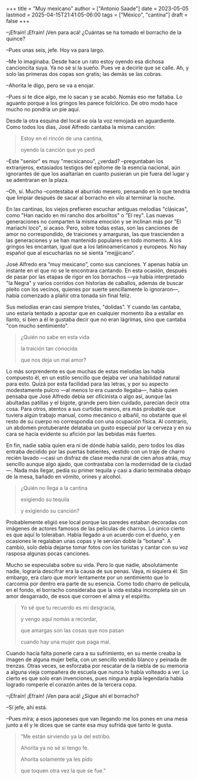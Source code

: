 +++
title = "Muy mexicano"
author = ["Antonio Saade"]
date = 2023-05-05
lastmod = 2025-04-15T21:41:05-06:00
tags = ["México", "cantina"]
draft = false
+++

–¡Efraín! ¡Efraín! ¡Ven para acá! ¿Cuántas se ha tomado el borracho de la quince?

–Pues unas seis, jefe. Hoy va para largo.

–Me lo imaginaba. Desde hace un rato estoy oyendo esa dichosa cancioncita suya. Ya no sé si la sueño. Pues ve a decirle que se calle. Ah, y solo las primeras dos copas son gratis; las demás se las cobras.

–Ahorita le digo, pero se va a enojar.

–Pues si te dice algo, me lo sacan y se acabó. Nomás eso me faltaba. Lo aguanto porque a los gringos les parece folclórico. De otro modo hace mucho no pondría un pie aquí.

Desde la otra esquina del local se oía la voz remojada en aguardiente. Como todos los días, José Alfredo cantaba la misma canción:

> Estoy en el rincón de una cantina,
>
> oyendo la canción que yo pedí

–Este "senior" es muy "mecsicanou", ¿verdad? –preguntaban los extranjeros, extasiados testigos del epítome de la esencia nacional, aún ignorantes de que los asaltarían en cuanto pusieran un pie fuera del lugar y se adentraran en la plaza.

–Oh, sí. Mucho –contestaba el aburrido mesero, pensando en lo que tendría que limpiar después de sacar al borracho en vilo al terminar la noche.

En las cantinas, los viejos prefieren escuchar antiguas melodías "clásicas", como "Han nacido en mi rancho dos arbolitos" o "El rey". Las nuevas generaciones no comparten la misma emoción y se inclinan más por "El mariachi loco", si acaso. Pero, sobre todas estas, son las canciones de amor no correspondido, de traiciones y amarguras, las que trascienden a las generaciones y se han mantenido populares en todo momento. A los gringos les encantan, igual que a los latinoamericanos y europeos. No hay español que al escucharlas no se sienta "mejjjicano".

José Alfredo era “muy mexicano”, como sus canciones. Y apenas había un instante en el que no se le encontrara cantando. En esta ocasión, después de pasar por las etapas de rigor en los borrachos —ya había interpretado "la Negra" y varios corridos con historias de caballos, además de buscar pleito con los vecinos, quienes por suerte sencillamente lo ignoraron—, había comenzado a plañir otra tonada sin final feliz.

Sus melodías eran casi siempre tristes, "dolidas". Y cuando las cantaba, uno estaría tentado a apostar que en cualquier momento iba a estallar en llanto, si bien a él le gustaba decir que no eran lágrimas, sino que cantaba "con mucho sentimiento".

> ¿Quién no sabe en esta vida
>
> la traición tan conocida
>
> que nos deja un mal amor?

Lo más sorprendente es que muchas de estas melodías las había compuesto él, en un estilo sencillo que dejaba ver una habilidad natural para esto. Quizá por esta facilidad para las letras, y por su aspecto modestamente pulcro —al menos lo era cuando llegaba—, había quien pensaba que José Alfredo debía ser oficinista o algo así, aunque las abultadas patillas y el bigote, grande pero bien cuidado, parecían decir otra cosa. Para otros, atentos a sus curtidas manos, era más probable que tuviera algún trabajo manual, como mecánico o albañil, no obstante que el resto de su cuerpo no correspondía con una ocupación física. Al contrario, un abdomen protuberante delataba un gusto especial por la cerveza y en su cara se hacía evidente su afición por las bebidas más fuertes.

En fin, nadie sabía quien era ni de dónde había salido, pero todos los días entraba decidido por las puertas batientes, vestido con un traje de charro recién lavado —casi un disfraz de clase media rural de cien años atrás, muy sencillo aunque algo ajado, que contrastaba con la modernidad de la ciudad—. Nada más llegar, pedía su primer tequila y casi a diario terminaba debajo de la mesa, bañado en vómito, orines y alcohol.

> ¿Quién no llega a la cantina
>
> exigiendo su tequila
>
> y exigiendo su canción?

Probablemente eligió ese local porque las paredes estaban decoradas con imágenes de actores famosos de las películas de charros. Lo único cierto es que aquí lo toleraban. Había llegado a un acuerdo con el dueño, y en ocasiones le regalaban unas copas y le servían doble la "botana". A cambio, solo debía dejarse tomar fotos con los turistas y cantar con su voz rasposa algunas pocas canciones.

Mucho se especulaba sobre su vida. Pero lo que nadie, absolutamente nadie, lograría descifrar era la causa de sus penas. Vaya, ni siquiera él. Sin embargo, era claro que morir lentamente por un sentimiento que lo carcomía por dentro era parte de su esencia. Como todo charro de película, en el fondo, el borracho consideraba que la vida estaba incompleta sin un amor desgarrado, de esos que corroen el alma y el espíritu.

> Yo sé que tu recuerdo es mi desgracia,
>
> y vengo aquí nomás a recordar,
>
> que amargas son las cosas que nos pasan
>
> cuando hay una mujer que paga mal.

Cuando hacía falta ponerle cara a su sufrimiento, en su mente creaba la imagen de alguna mujer bella, con un sencillo vestido blanco y peinada de trenzas. Otras veces, se esforzaba por rescatar de la niebla de su memoria a alguna vieja compañera de escuela que nunca lo había volteado a ver. Lo cierto es que solo eran invenciones, pues ninguna arpía legendaria había logrado romperle el corazón antes de la tercera copa.

–¡Efraín! ¡Efraín! ¡Ven para acá! ¿Sigue ahí el borracho?

–Sí jefe, ahí está.

–Pues mira; a esos japoneses que van llegando me los pones en una mesa junto a él y le dices que se cante esa muy sufrida que tanto le gusta.

> “Me están sirviendo ya la del estribo.
>
> Ahorita ya no sé si tengo fe.
>
> Ahorita solamente ya les pido
>
> que toquen otra vez la que se fue."
